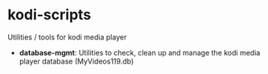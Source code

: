 # kodi-scripts
 Utilities / tools for kodi media player
- **database-mgmt**: Utilities to check, clean up and manage the kodi media player database (MyVideos119.db)
